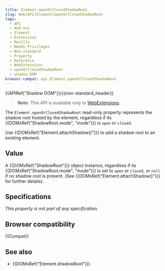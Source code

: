 ```yaml
---
title: Element.openOrClosedShadowRoot
slug: Web/API/Element/openOrClosedShadowRoot
tags:
  - API
  - Add-ons
  - Element
  - Extensions
  - Mozilla
  - Needs Privileges
  - Non-standard
  - Property
  - Reference
  - WebExtensions
  - openOrClosedShadowRoot
  - shadow DOM
browser-compat: api.Element.openOrClosedShadowRoot
---
```

{{APIRef("Shadow DOM")}}{{non-standard_header}}

> **Note:** This API is available only to [WebExtensions](/en-US/docs/Mozilla/Add-ons/WebExtensions).

The `Element.openOrClosedShadowRoot` read-only
property represents the shadow root hosted by the element, regardless if its
{{DOMxRef("ShadowRoot.mode", "mode")}} is `open` or
`closed`.

Use {{DOMxRef("Element.attachShadow()")}} to add a shadow
root to an existing element.

## Value

A {{DOMxRef("ShadowRoot")}} object instance, regardless if its
{{DOMxRef("ShadowRoot.mode", "mode")}} is set to `open` or
`closed`, or `null` if no shadow root is present.
(See {{DOMxRef("Element.attachShadow()")}} for further details).

## Specifications

_This property is not part of any specification._

## Browser compatibility

{{Compat}}

## See also

- {{DOMxRef("Element.shadowRoot")}}
